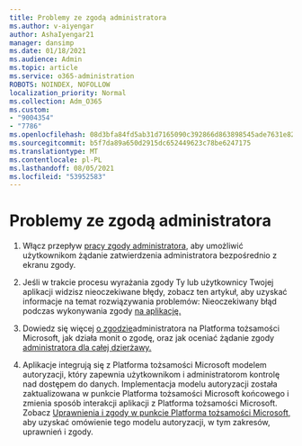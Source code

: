 ```yaml
---
title: Problemy ze zgodą administratora
ms.author: v-aiyengar
author: AshaIyengar21
manager: dansimp
ms.date: 01/18/2021
ms.audience: Admin
ms.topic: article
ms.service: o365-administration
ROBOTS: NOINDEX, NOFOLLOW
localization_priority: Normal
ms.collection: Adm_O365
ms.custom:
- "9004354"
- "7786"
ms.openlocfilehash: 08d3bfa84fd5ab31d7165090c392866d863898545ade7631e820a100eef89dea
ms.sourcegitcommit: b5f7da89a650d2915dc652449623c78be6247175
ms.translationtype: MT
ms.contentlocale: pl-PL
ms.lasthandoff: 08/05/2021
ms.locfileid: "53952583"
---
```

# <a name="admin-consent-issues"></a>Problemy ze zgodą administratora

1. Włącz przepływ [pracy zgody administratora,](https://docs.microsoft.com/azure/active-directory/manage-apps/configure-admin-consent-workflow) aby umożliwić użytkownikom żądanie zatwierdzenia administratora bezpośrednio z ekranu zgody.

1. Jeśli w trakcie procesu wyrażania zgody Ty lub użytkownicy Twojej aplikacji widzisz nieoczekiwane błędy, zobacz ten artykuł, aby uzyskać informacje na temat rozwiązywania problemów: Nieoczekiwany błąd podczas wykonywania zgody [na aplikację.](https://docs.microsoft.com/azure/active-directory/manage-apps/application-sign-in-unexpected-user-consent-error)

1. Dowiedz się więcej [o zgodzie](https://docs.microsoft.com/azure/active-directory/develop/v2-admin-consent)administratora na [](https://docs.microsoft.com/azure/active-directory/develop/v2-admin-consent) Platforma tożsamości Microsoft, jak działa monit o zgodę, oraz jak oceniać żądanie zgody [administratora dla całej dzierżawy.](https://docs.microsoft.com/azure/active-directory/manage-apps/manage-consent-requests#evaluating-a-request-for-tenant-wide-admin-consent)

1. Aplikacje integrują się z Platforma tożsamości Microsoft modelem autoryzacji, który zapewnia użytkownikom i administratorom kontrolę nad dostępem do danych. Implementacja modelu autoryzacji została zaktualizowana w punkcie Platforma tożsamości Microsoft końcowego i zmienia sposób interakcji aplikacji z Platforma tożsamości Microsoft. Zobacz [Uprawnienia i zgody w punkcie Platforma tożsamości Microsoft,](https://docs.microsoft.com/azure/active-directory/manage-apps/manage-consent-requests#evaluating-a-request-for-tenant-wide-admin-consent) aby uzyskać omówienie tego modelu autoryzacji, w tym zakresów, uprawnień i zgody.